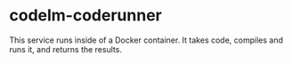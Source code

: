 # codelm-coderunner

This service runs inside of a Docker container. It takes code, compiles and runs it, and returns the results.
